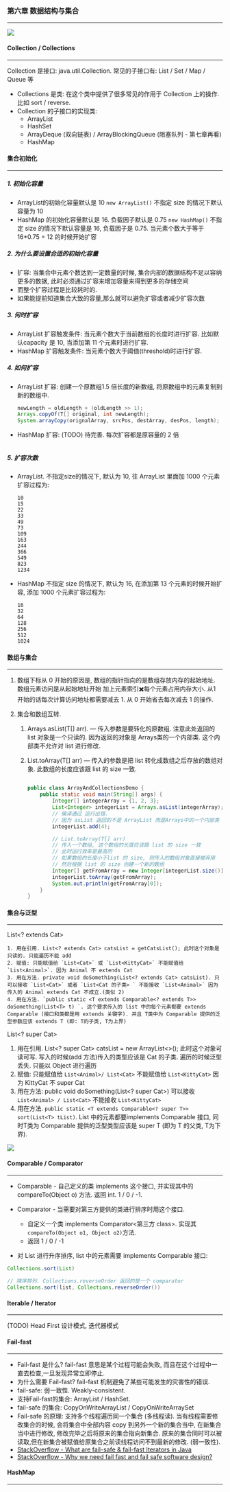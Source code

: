 ### 第六章 数据结构与集合

----

![](./CH06-guideline.png)



#### Collection / Collections

-------

Collection 是接口: java.util.Collection. 常见的子接口有: List / Set / Map / Queue 等

- Collections 是类: 在这个类中提供了很多常见的作用于 Collection 上的操作. 比如 sort / reverse.
- Collection 的子接口的实现类:
  - ArrayList
  - HashSet
  - ArrayDeque (双向链表) / ArrayBlockingQueue (阻塞队列 - 第七章再看)
  - HashMap

####  集合初始化

-----

##### 1. 初始化容量

- ArrayList的初始化容量默认是 10 `new ArrayList()` 不指定 size 的情况下默认容量为 10
- HashMap 的初始化容量默认是 16. 负载因子默认是 0.75 `new HashMap()` 不指定 size 的情况下默认容量是 16, 负载因子是 0.75. 当元素个数大于等于 16*0.75 = 12 的时候开始扩容

##### 2. 为什么要设置合适的初始化容量

- 扩容: 当集合中元素个数达到一定数量的时候, 集合内部的数据结构不足以容纳更多的数据, 此时必须通过扩容来增加容量来得到更多的存储空间
- 而整个扩容过程是比较耗时的.
- 如果能提前知道集合大致的容量,那么就可以避免扩容或者减少扩容次数

##### 3. 何时扩容

- ArrayList 扩容触发条件: 当元素个数大于当前数组的长度时进行扩容. 比如默认capacity 是 10, 当添加第 11 个元素时进行扩容.
- HashMap 扩容触发条件:  当元素个数大于阈值(threshold)时进行扩容. 

##### 4. 如何扩容

- ArrayList 扩容: 创建一个原数组1.5 倍长度的新数组, 将原数组中的元素复制到新的数组中.

  ```java
  newLength = oldLength + (oldLength >> 1);
  Arrays.copyOf(T[] original, int newLength);
  System.arrayCopy(orignalArray, srcPos, destArray, desPos, length);
  ```

  

- HashMap 扩容: (TODO) 待完善. 每次扩容都是原容量的 2 倍

  ```java
  
  ```

##### 5. 扩容次数

- ArrayList. 不指定size的情况下, 默认为 10, 往 ArrayList 里面加 1000 个元素扩容过程为:

  ```
  10
  15
  22
  33
  49
  73
  109
  163
  244
  366
  549
  823
  1234
  ```

  

- HashMap 不指定 size 的情况下, 默认为 16, 在添加第 13 个元素的时候开始扩容, 添加 1000 个元素扩容过程为:

  ```
  16
  32
  64
  128
  256
  512
  1024
  ```


#### 数组与集合

------

1. 数组下标从 0 开始的原因是, 数组的指针指向的是数组存放内存的起始地址. 数组元素访问是从起始地址开始 加上元素索引✖️每个元素占用内存大小. 从1 开始的话每次计算访问地址都需要减去 1. 从 0 开始省去每次减去 1 的操作.

2. 集合和数组互转.

   1. Arrays.asList(T[] arr). — 传入参数是要转化的原数组. 注意此处返回的 list 对象是一个只读的. 因为返回的对象是 Arrays类的一个内部类. 这个内部类不允许对 list 进行修改.

   2. List.toArray(T[] arr) — 传入的参数是把 list 转化成数组之后存放的数组对象. 此数组的长度应该跟 list 的 size 一致.

      ```java
      
      public class ArrayAndCollectionsDemo {
          public static void main(String[] args) {
              Integer[] integerArray = {1, 2, 3};
              List<Integer> integerList = Arrays.asList(integerArray);
              // 编译通过 运行出错.
              // 因为 asList 返回的不是 ArrayList 而是Arrays中的一个内部类
              integerList.add(4);
      
              // List.toArray(T[] arr)
              // 传入一个数组, 这个数组的长度应该跟 list 的 size 一致
              // 此时运行效率是最高的
              // 如果数组的长度小于list 的 size, 则传入的数组对象直接被弃用
              // 然后根据 list 的 size 创建一个新的数组
              Integer[] getFromArray = new Integer[integerList.size()];
              integerList.toArray(getFromArray);
              System.out.println(getFromArray[0]);
          }
      }
      ```

      

#### 集合与泛型

-------

List<? extends Cat>

	1. 用在引用. List<? extends Cat> catsList = getCatsList(); 此时这个对象是只读的. 只能遍历不能 add
 	2. 赋值: 只能赋值给 `List<Cat>` 或 `List<KittyCat>` 不能赋值给`List<Animal>`. 因为 Animal 不 extends Cat
 	3. 用在方法. private void doSomething(List<? extends Cat> catsList). 只可以接收 `List<Cat>` 或者 `List<Cat 的子类> ` 不能接收 `List<Animal>` 因为传入的 Animal extends Cat 不成立.(类似 2)
 	4. 用在方法. `public static <T extends Comparable<? extends T>> doSomething(List<T> t) `. 这个要求传入的 list 中的每个元素都要 extends Comparable (接口和类都是用 extends 关键字). 并且 T类中为 Comparable 提供的泛型参数应该 extends T (即: T的子类, T为上界)

List<? super Cat>

1. 用在引用. List<? super Cat> catsList = new ArrayList<>(); 此时这个对象可读可写. 写入的时候(add 方法)传入的类型应该是 Cat 的子类. 遍历的时候泛型丢失. 只能以 Object 进行遍历
2. 赋值: 只能赋值给 `List<Animal>/ List<Cat>` 不能赋值给 `List<KittyCat>` 因为 KittyCat 不 super Cat
3. 用在方法: public void doSomething(List<? super Cat>) 可以接收`List<Animal> / List<Cat>` 不能接收 `List<KittyCat>`
4. 用在方法. `public static <T extends Comparable<? super T>> sort(List<T> tList)`. List 中的元素都要implements Comparable 接口, 同时T类为 Comparable 提供的泛型类型应该是 super T (即为 T 的父类, T为下界).

![](./CH06-generics.png)



#### Comparable / Comparator

----

- Comparable - 自己定义的类 implements 这个接口, 并实现其中的 compareTo(Object o) 方法. 返回 int. 1 / 0 / -1.
- Comparator - 当需要对第三方提供的类进行排序时用这个接口. 
  - 自定义一个类 implements Comparator<第三方 class>. 实现其 `compareTo(Object o1, Object o2)`方法.
  - 返回 1 / 0 / -1

- 对 List 进行升序排序, list 中的元素需要 implements Comparable 接口: 

```java
Collections.sort(List)
  
// 降序排列. Collections.reverseOrder 返回的是一个 comparator  
Collections.sort(list, Collections.reverseOrder())
```



#### Iterable / Iterator

----

(TODO) Head First 设计模式, 迭代器模式





#### Fail-fast

----

- Fail-fast 是什么? fail-fast 意思是某个过程可能会失败, 而且在这个过程中一直去检查,一旦发现异常立即停止. 
- 为什么需要 Fail-fast? fail-fast 机制避免了某些可能发生的灾害性的错误.
- fail-safe: 弱一致性. Weakly-consistent. 
- 支持Fail-fast的集合: ArrayList / HashSet.
- fail-safe 的集合: CopyOnWriteArrayList / CopyOnWriteArraySet
- Fail-safe 的原理: 支持多个线程遍历同一个集合 (多线程读). 当有线程需要修改集合的时候, 会将集合中全部内容 copy 到另外一个新的集合当中, 在新集合当中进行修改, 修改完毕之后将原来的集合指向新集合. 原来的集合同时可以被读取,但在新集合被赋值给原集合之前读线程访问不到最新的修改. (弱一致性).
- [StackOverflow - What are fail-safe & fail-fast Iterators in Java](https://stackoverflow.com/a/17377698/853191)
- [StackOverflow - Why we need fail fast and fail safe software design?](https://stackoverflow.com/a/45714229/853191)

#### HashMap

----

